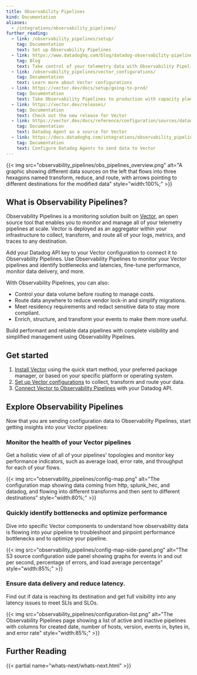 ```yaml
---
title: Observability Pipelines
kind: Documentation
aliases:
  - /integrations/observability_pipelines/
further_reading:
  - link: /observability_pipelines/setup/
    tag: Documentation
    text: Set up Observability Pipelines 
  - link: https://www.datadoghq.com/blog/datadog-observability-pipelines/
    tag: Blog
    text: Take control of your telemetry data with Observability Pipelines
  - link: /observability_pipelines/vector_configurations/
    tag: Documentation
    text: Learn more about Vector configurations
  - link: https://vector.dev/docs/setup/going-to-prod/
    tag: Documentation
    text: Take Observability Pipelines to production with capacity planning
  - link: https://vector.dev/releases/ 
    tag: Documentation
    text: Check out the new release for Vector
  - link: https://vector.dev/docs/reference/configuration/sources/datadog_agent/
    tag: Documentation
    text: Datadog Agent as a source for Vector
  - link: https://docs.datadoghq.com/integrations/observability_pipelines/integrate_vector_with_datadog/ 
    tag: Documentation
    text: Configure Datadog Agents to send data to Vector
---
```


{{< img src="observability_pipelines/obs_pipelines_overview.png" alt="A graphic showing different data sources on the left that flows into three hexagons named transform, reduce, and route, with arrows pointing to different destinations for the modified data" style="width:100%;" >}}

## What is Observability Pipelines?

Observability Pipelines is a monitoring solution built on [Vector][1], an open source tool that enables you to monitor and manage all of your telemetry pipelines at scale. Vector is deployed as an aggregator within your infrastructure to collect, transform, and route all of your logs, metrics, and traces to any destination.

Add your Datadog API key to your Vector configuration to connect it to Observability Pipelines. Use Observability Pipelines to monitor your Vector pipelines and identify bottlenecks and latencies, fine-tune performance, monitor data delivery, and more. 

With Observability Pipelines, you can also:

- Control your data volume before routing to manage costs.
- Route data anywhere to reduce vendor lock-in and simplify migrations.
- Meet residency requirements and redact sensitive data to stay more compliant.
- Enrich, structure, and transform your events to make them more useful.

Build performant and reliable data pipelines with complete visibility and simplified management using Observability Pipelines. 

## Get started

1. [Install Vector][2] using the quick start method, your preferred package manager, or based on your specific platform or operating system.
2. [Set up Vector configurations][3] to collect, transform and route your data.
3. [Connect Vector to Observability Pipelines][4] with your Datadog API.

## Explore Observability Pipelines

Now that you are sending configuration data to Observability Pipelines, start getting insights into your Vector pipelines:

### Monitor the health of your Vector pipelines

Get a holistic view of all of your pipelines' topologies and monitor key performance indicators, such as average load, error rate, and throughput for each of your flows. 

{{< img src="observability_pipelines/config-map.png" alt="The configuration map showing data coming from http, splunk_hec, and datadog, and flowing into different transforms and then sent to different destinations" style="width:80%;" >}}

### Quickly identify bottlenecks and optimize performance

Dive into specific Vector components to understand how observability data is flowing into your pipeline to troubleshoot and pinpoint performance bottlenecks and to optimize your pipeline. 

{{< img src="observability_pipelines/config-map-side-panel.png" alt="The S3 source configuration side panel showing graphs for events in and out per second, percentage of errors, and load average percentage" style="width:85%;" >}}

### Ensure data delivery and reduce latency. 

Find out if data is reaching its destination and get full visibility into any latency issues to meet SLIs and SLOs.

{{< img src="observability_pipelines/configuration-list.png" alt="The Observability Pipelines page showing a list of active and inactive pipelines with columns for created date, number of hosts, version, events in, bytes in, and error rate" style="width:85%;" >}}

## Further Reading

{{< partial name="whats-next/whats-next.html" >}}

[1]: https://vector.dev/
[2]: /observability_pipelines/setup/#install-vector
[3]: /observability_pipelines/setup/#set-up-vector-configurations
[4]: /observability_pipelines/setup/#connect-vector-to-observability-pipelines
